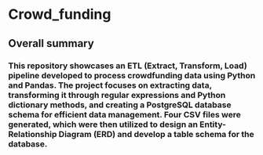 # Crowd_funding
## Overall summary
### This repository showcases an ETL (Extract, Transform, Load) pipeline developed to process crowdfunding data using Python and Pandas. The project focuses on extracting data, transforming it through regular expressions and Python dictionary methods, and creating a PostgreSQL database schema for efficient data management. Four CSV files were generated, which were then utilized to design an Entity-Relationship Diagram (ERD) and develop a table schema for the database.
